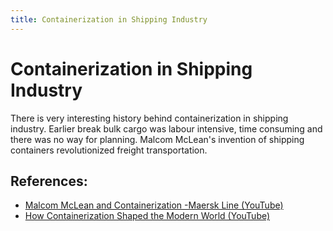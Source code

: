 ```yaml
---
title: Containerization in Shipping Industry
---
```

# Containerization in Shipping Industry

There is very interesting history behind containerization in shipping industry.
Earlier break bulk cargo was labour intensive, time consuming and there was no way for planning. Malcom McLean's invention of shipping containers revolutionized freight transportation.

## References:

* [Malcom McLean and Containerization -Maersk Line (YouTube)](https://www.youtube.com/watch?v=gAs01Xr1U8w)
* [How Containerization Shaped the Modern World (YouTube)](https://www.youtube.com/watch?v=Gn7IoT_WSRA)